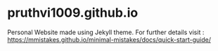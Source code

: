 # pruthvi1009.github.io
Personal Website made using Jekyll theme.
For further details visit : https://mmistakes.github.io/minimal-mistakes/docs/quick-start-guide/
